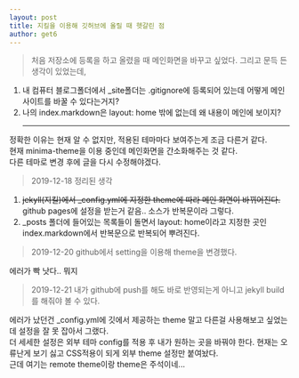 ```yaml
---
layout: post
title: 지킬을 이용해 깃허브에 올릴 때 헷갈린 점
author: get6
---
```


> 처음 저장소에 등록을 하고 올렸을 때 메인화면을 바꾸고 싶었다. 그리고 문득 든 생각이 있었는데,

1. 내 컴퓨터 블로그폴더에서 \_site폴더는 .gitignore에 등록되어 있는데 어떻게 메인 사이트를 바꿀 수 있다는거지?
2. 나의 index.markdown은 layout: home 밖에 없는데 왜 내용이 메인에 보이지?
   <hr/>

정확한 이유는 현재 알 수 없지만, 적용된 테마마다 보여주는게 조금 다른거 같다. <br>
현재 minima-theme을 이용 중인데 메인화면을 간소화해주는 것 같다.<br>
다른 테마로 변경 후에 글을 다시 수정해야겠다.

> 2019-12-18 정리된 생각

1. ~~jekyll(지킬)에서 \_config.yml에 지정한 theme에 따라 메인 화면이 바뀌어진다.~~<br>github pages에 설정을 받는거 같음.. 소스가 반복문이라 그렇다.
2. \_posts 폴더에 들어있는 목록들이 돌면서 layout: home이라고 지정한 곳인 index.markdown에서 반복문으로 반복되어 뿌려진다.

> 2019-12-20 github에서 setting을 이용해 theme을 변경했다.

에러가 빡 낫다.. 뭐지

> 2019-12-21 내가 github에 push를 해도 바로 반영되는게 아니고 jekyll build를 해줘야 볼 수 있다.

에러가 났던건 _config.yml에 깃에서 제공하는 theme 말고 다른걸 사용해보고 싶었는데 설정을 잘 못 잡아서 그랬다.  
더 세세한 설정은 외부 테마 config를 적용 후 내가 원하는 곳을 바꿔야 한다. 현재는 오류난게 보기 싫고 CSS적용이 되게 외부 theme 설정만 붙여놨다.  
근데 여기는 remote theme이랑 theme은 주석이네...

